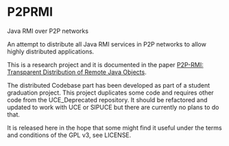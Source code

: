 P2PRMI
======

Java RMI over P2P networks

An attempt to distribute all Java RMI services in P2P networks to allow highly distributed applications. 

This is a research project and it is documented in the paper [P2P-RMI: Transparent Distribution of Remote Java Objects](http://nbn-resolving.de/urn:nbn:de:bsz:352-207137).

The distributed Codebase part has been developed as part of a student graduation project. This project duplicates some code and requires other code from the UCE_Deprecated repository. It should be refactored and  updated to work with UCE or SIPUCE but there are currently no plans to do that.

It is released here in the hope that some might find it useful under the terms and conditions of the GPL v3, see LICENSE.

